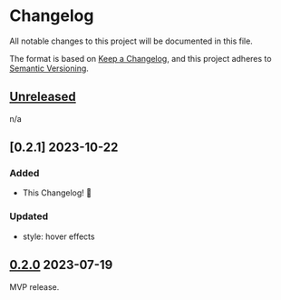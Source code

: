 # Changelog

All notable changes to this project will be documented in this file.

The format is based on [Keep a Changelog](https://keepachangelog.com/en/1.0.0/),
and this project adheres to [Semantic Versioning](https://semver.org/spec/v2.0.0.html).


## [Unreleased]

n/a


## [0.2.1] 2023-10-22

### Added

* This Changelog! 🎉

### Updated

* style: hover effects


## [0.2.0] 2023-07-19

MVP release.

[0.2.0]: https://github.com/kglw-dot-net/discourse-plugin-gizzard-setlist/commit/56c3c810294ed78431f684c510302257a7ebbe37
[Unreleased]: https://github.com/olivierlacan/keep-a-changelog/compare/v0.2.1...HEAD
